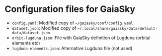 # Configuration files for GaiaSky

* `config.yaml`: Modified copy of `~/gaiasky/conf/config.yaml`
* `dataset.json`: Modified copy of `~/.local/share/gaiasky/data/default-data/dataset.json`
* `orbit-lugduna.json`: File with GaiaSky definition of Lugduna (orbital elements etc)
* `lugduna-elements.json`: Alternative Lugduna file (not used)
